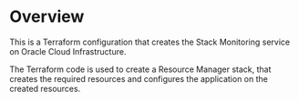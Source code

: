 # Overview
This is a Terraform configuration that creates the Stack Monitoring service on Oracle Cloud Infrastructure.

The Terraform code is used to create a Resource Manager stack, that creates the required resources and configures the application on the created resources.